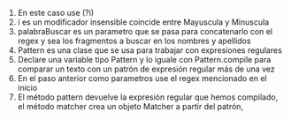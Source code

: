 1)  En este caso use (?i)
 2) i es un modificador insensible coincide entre Mayuscula y Minuscula
 3) palabraBuscar es un parametro que se pasa para concatenarlo con el regex y sea los fragmentos a buscar en los nombres y apellidos
 4) Pattern es una clase que se usa para trabajar con expresiones regulares
 5) Declare una variable tipo Pattern y lo iguale con Pattern.compile para comparar un texto con un patrón de expresión regular más de una vez
 6) En el paso anterior como parametros use el regex mencionado en el inicio
 7) El método pattern devuelve la expresión regular que hemos compilado, el método matcher crea un objeto Matcher a partir del patrón,
